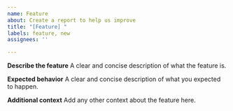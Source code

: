 ```yaml
---
name: Feature
about: Create a report to help us improve
title: "[Feature] "
labels: feature, new
assignees: ''

---
```


**Describe the feature**
A clear and concise description of what the feature is.

**Expected behavior**
A clear and concise description of what you expected to happen.

**Additional context**
Add any other context about the feature here.
